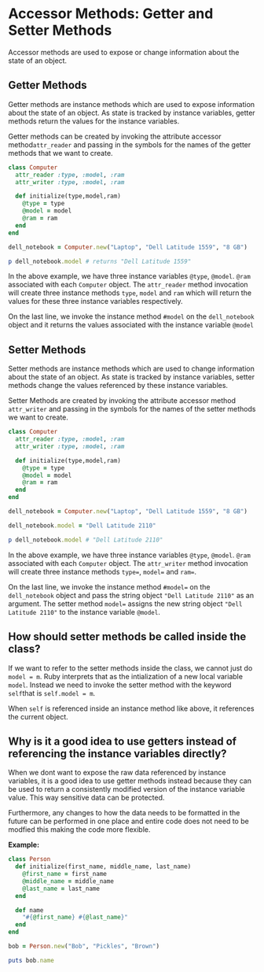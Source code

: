 # Accessor Methods: Getter and Setter Methods

Accessor methods are used to expose or change information about the state of an object.

## Getter Methods

Getter methods are instance methods which are used to expose information about the state of an object. As state is tracked by instance variables, getter methods return the values for the instance variables.

Getter methods can be created by invoking the attribute accessor method`attr_reader` and passing in the symbols for the names of the getter methods that we want to create.

```ruby
class Computer
  attr_reader :type, :model, :ram
  attr_writer :type, :model, :ram

  def initialize(type,model,ram)
    @type = type
    @model = model
    @ram = ram
  end
end

dell_notebook = Computer.new("Laptop", "Dell Latitude 1559", "8 GB")

p dell_notebook.model # returns "Dell Latitude 1559"

```

In the above example, we have three instance variables `@type`, `@model`. `@ram` associated with each `Computer` object. The `attr_reader` method invocation will create three instance methods `type`, `model` and `ram` which will return the values for these three instance variables respectively. 

On the last line, we invoke the instance method `#model` on the `dell_notebook` object and it returns the values associated with the instance variable `@model`

## Setter Methods

Setter methods are instance methods which are used to change information about the state of an object. As state is tracked by instance variables, setter methods change the values referenced by these instance variables.

Setter Methods are created by invoking the attribute accessor method `attr_writer` and passing in the symbols for the names of the setter methods we want to create.



```ruby
class Computer
  attr_reader :type, :model, :ram
  attr_writer :type, :model, :ram

  def initialize(type,model,ram)
    @type = type
    @model = model
    @ram = ram
  end
end

dell_notebook = Computer.new("Laptop", "Dell Latitude 1559", "8 GB")

dell_notebook.model = "Dell Latitude 2110"

p dell_notebook.model # "Dell Latitude 2110"

```

In the above example, we have three instance variables `@type`, `@model`. `@ram` associated with each `Computer` object. The `attr_writer` method invocation will create three instance methods `type=`, `model=` and `ram=`.

On the last line, we invoke the instance method `#model=` on the `dell_notebook` object and pass the string object `"Dell Latitude 2110"` as an argument. The setter method `model=` assigns the new string object `"Dell Latitude 2110"` to the instance variable `@model`.

## How should setter methods be called inside the class?

If we want to refer to the setter methods inside the class, we cannot just do `model = m`. Ruby interprets that as the intialization of a new local variable `model`. Instead we need to invoke the setter method with the keyword `self`that is `self.model = m`.

When `self` is referenced inside an instance method like above, it references the current object.

## Why is it a good idea to use getters instead of referencing the instance variables directly?

When we dont want to expose the raw data referenced by instance variables, it is a good idea to use getter methods instead because they can be used to return a consistently modified version of the instance variable value. This way sensitive data can be protected. 

Furthermore, any changes to how the data needs to be formatted in the future can be performed in one place and entire code does not need to be modfied this making the code more flexible.

**Example:**

```ruby
class Person
  def initialize(first_name, middle_name, last_name)
    @first_name = first_name
    @middle_name = middle_name
    @last_name = last_name
  end

  def name
    "#{@first_name} #{@last_name}"
  end
end

bob = Person.new("Bob", "Pickles", "Brown")

puts bob.name
```